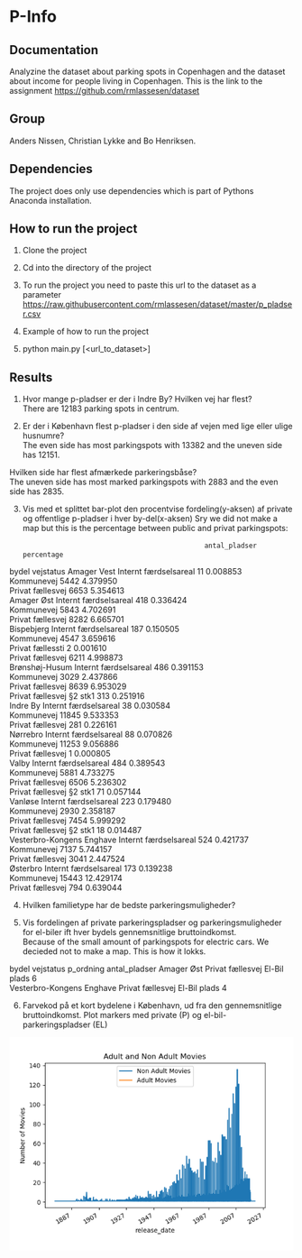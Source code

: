 # P-Info

## Documentation
Analyzine the dataset about parking spots in Copenhagen and the dataset about income for people living in Copenhagen. This is the link to the assignment https://github.com/rmlassesen/dataset  

## Group
Anders Nissen, Christian Lykke and Bo Henriksen.  

## Dependencies
The project does only use dependencies which is part of Pythons Anaconda installation. 

## How to run the project
1. Clone the project  
2. Cd into the directory of the project  
3. To run the project you need to paste this url to the dataset as a parameter 
https://raw.githubusercontent.com/rmlassesen/dataset/master/p_pladser.csv  

4. Example of how to run the project  
5. python main.py [<url_to_dataset>]  

## Results
1. Hvor mange p-pladser er der i Indre By? Hvilken vej har flest?  
There are 12183 parking spots in centrum.  

2. Er der i København flest p-pladser i den side af vejen med lige eller ulige husnumre?  
The even side has most parkingspots with 13382 and the uneven side has 12151.  

  Hvilken side har flest afmærkede parkeringsbåse?  
  The uneven side has most marked parkingspots with 2883 and the even side has 2835.
  
3. Vis med et splittet bar-plot den procentvise fordeling(y-aksen) af private og offentlige p-pladser i hver by-del(x-aksen) 
Sry we did not make a map but this is the percentage between public and privat parkingspots:

                                                    antal_pladser  percentage
bydel                     vejstatus
Amager Vest               Internt færdselsareal                11    0.008853  
                          Kommunevej                         5442    4.379950  
                          Privat fællesvej                   6653    5.354613  
Amager Øst                Internt færdselsareal               418    0.336424  
                          Kommunevej                         5843    4.702691  
                          Privat fællesvej                   8282    6.665701  
Bispebjerg                Internt færdselsareal               187    0.150505  
                          Kommunevej                         4547    3.659616  
                          Privat fællessti                      2    0.001610  
                          Privat fællesvej                   6211    4.998873  
Brønshøj-Husum            Internt færdselsareal               486    0.391153  
                          Kommunevej                         3029    2.437866  
                          Privat fællesvej                   8639    6.953029  
                          Privat fællesvej §2 stk1            313    0.251916  
Indre By                  Internt færdselsareal                38    0.030584  
                          Kommunevej                        11845    9.533353  
                          Privat fællesvej                    281    0.226161  
Nørrebro                  Internt færdselsareal                88    0.070826  
                          Kommunevej                        11253    9.056886  
                          Privat fællesvej                      1    0.000805  
Valby                     Internt færdselsareal               484    0.389543  
                          Kommunevej                         5881    4.733275  
                          Privat fællesvej                   6506    5.236302  
                          Privat fællesvej §2 stk1             71    0.057144  
Vanløse                   Internt færdselsareal               223    0.179480  
                          Kommunevej                         2930    2.358187  
                          Privat fællesvej                   7454    5.999292  
                          Privat fællesvej §2 stk1             18    0.014487  
Vesterbro-Kongens Enghave Internt færdselsareal               524    0.421737  
                          Kommunevej                         7137    5.744157  
                          Privat fællesvej                   3041    2.447524  
Østerbro                  Internt færdselsareal               173    0.139238  
                          Kommunevej                        15443   12.429174  
                          Privat fællesvej                    794    0.639044  

4. Hvilken familietype har de bedste parkeringsmuligheder?  

5. Vis fordelingen af private parkeringspladser og parkeringsmuligheder for el-biler ift hver bydels gennemsnitlige bruttoindkomst.  
Because of the small amount of parkingspots for electric cars. We decieded not to make a map. This is how it lokks.
                                                          
bydel                       vejstatus           p_ordning             antal_pladser 
Amager Øst                  Privat fællesvej    El-Bil plads              6  
Vesterbro-Kongens Enghave   Privat fællesvej    El-Bil plads              4  

6. Farvekod på et kort bydelene i København, ud fra den gennemsnitlige bruttoindkomst. Plot markers med private (P) og el-bil-parkeringspladser (EL)  

![alt text](https://github.com/BoMarconiHenriksen/movie_dataset/blob/developer/movies_per_year.png)  

